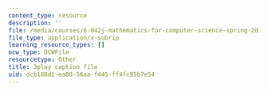 ```yaml
---
content_type: resource
description: ''
file: /media/courses/6-042j-mathematics-for-computer-science-spring-2015/dcb188d2ea8056aaf445ff4fc95b7e54_51-b2mgZVNY.srt
file_type: application/x-subrip
learning_resource_types: []
ocw_type: OCWFile
resourcetype: Other
title: 3play caption file
uid: dcb188d2-ea80-56aa-f445-ff4fc95b7e54
---
```

